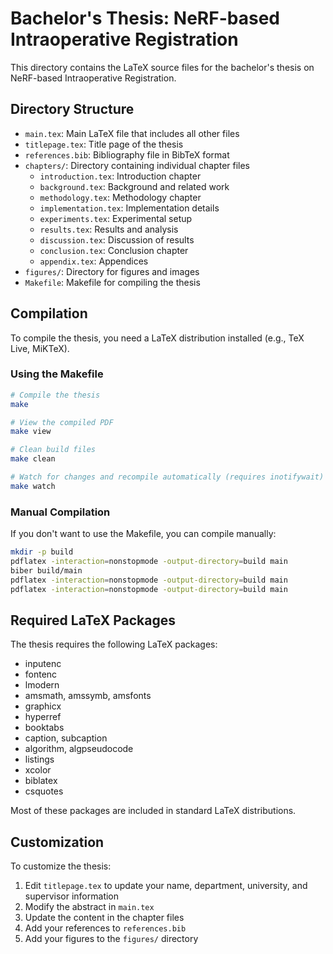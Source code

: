 # Bachelor's Thesis: NeRF-based Intraoperative Registration

This directory contains the LaTeX source files for the bachelor's thesis on NeRF-based Intraoperative Registration.

## Directory Structure

- `main.tex`: Main LaTeX file that includes all other files
- `titlepage.tex`: Title page of the thesis
- `references.bib`: Bibliography file in BibTeX format
- `chapters/`: Directory containing individual chapter files
  - `introduction.tex`: Introduction chapter
  - `background.tex`: Background and related work
  - `methodology.tex`: Methodology chapter
  - `implementation.tex`: Implementation details
  - `experiments.tex`: Experimental setup
  - `results.tex`: Results and analysis
  - `discussion.tex`: Discussion of results
  - `conclusion.tex`: Conclusion chapter
  - `appendix.tex`: Appendices
- `figures/`: Directory for figures and images
- `Makefile`: Makefile for compiling the thesis

## Compilation

To compile the thesis, you need a LaTeX distribution installed (e.g., TeX Live, MiKTeX).

### Using the Makefile

```bash
# Compile the thesis
make

# View the compiled PDF
make view

# Clean build files
make clean

# Watch for changes and recompile automatically (requires inotifywait)
make watch
```

### Manual Compilation

If you don't want to use the Makefile, you can compile manually:

```bash
mkdir -p build
pdflatex -interaction=nonstopmode -output-directory=build main
biber build/main
pdflatex -interaction=nonstopmode -output-directory=build main
pdflatex -interaction=nonstopmode -output-directory=build main
```

## Required LaTeX Packages

The thesis requires the following LaTeX packages:

- inputenc
- fontenc
- lmodern
- amsmath, amssymb, amsfonts
- graphicx
- hyperref
- booktabs
- caption, subcaption
- algorithm, algpseudocode
- listings
- xcolor
- biblatex
- csquotes

Most of these packages are included in standard LaTeX distributions.

## Customization

To customize the thesis:

1. Edit `titlepage.tex` to update your name, department, university, and supervisor information
2. Modify the abstract in `main.tex`
3. Update the content in the chapter files
4. Add your references to `references.bib`
5. Add your figures to the `figures/` directory 